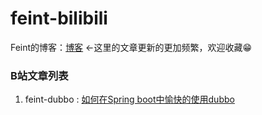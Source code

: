 # feint-bilibili

Feint的博客：[博客](http://47.111.167.146) <-这里的文章更新的更加频繁，欢迎收藏😁


### B站文章列表
1. feint-dubbo : [如何在Spring boot中愉快的使用dubbo](https://www.bilibili.com/read/cv3605537)
